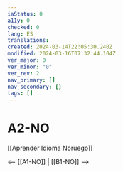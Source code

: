 ```yaml
---
iaStatus: 0
a11y: 0
checked: 0
lang: ES
translations: 
created: 2024-03-14T22:05:30.240Z
modified: 2024-03-16T07:32:44.104Z
ver_major: 0
ver_minor: "0"
ver_rev: 2
nav_primary: []
nav_secondary: []
tags: []
---
```

# A2-NO

[[Aprender Idioma Noruego]]

<-- [[A1-NO]] | [[B1-NO]] -->